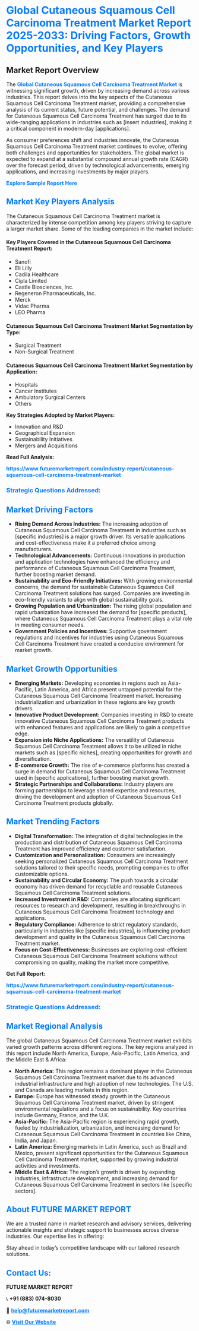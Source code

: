 <h1 style="color: #007BFF;">Global Cutaneous Squamous Cell Carcinoma Treatment Market Report 2025-2033: Driving Factors, Growth Opportunities, and Key Players</h1>

<section id="overview">
<h2>Market Report Overview</h2>
<p>The <a href="https://www.futuremarketreport.com/industry-report/cutaneous-squamous-cell-carcinoma-treatment-market" style="color: #007BFF; text-decoration: none;"><strong>Global Cutaneous Squamous Cell Carcinoma Treatment Market</strong></a> is witnessing significant growth, driven by increasing demand across various industries. This report delves into the key aspects of the Cutaneous Squamous Cell Carcinoma Treatment market, providing a comprehensive analysis of its current status, future potential, and challenges. The demand for Cutaneous Squamous Cell Carcinoma Treatment has surged due to its wide-ranging applications in industries such as [insert industries], making it a critical component in modern-day [applications].</p>
<p>As consumer preferences shift and industries innovate, the Cutaneous Squamous Cell Carcinoma Treatment market continues to evolve, offering both challenges and opportunities for stakeholders. The global market is expected to expand at a substantial compound annual growth rate (CAGR) over the forecast period, driven by technological advancements, emerging applications, and increasing investments by major players.</p>
</section>

<section id="overview">
<p><a href="https://www.futuremarketreport.com/request-sample/reportId=77466" style="color: #007BFF; text-decoration: none;"><strong>Explore Sample Report Here</strong></a></p>
</section>

<section id="key-players">
<h2 style="color: #007BFF;">Market Key Players Analysis</h2>
<p>The Cutaneous Squamous Cell Carcinoma Treatment market is characterized by intense competition among key players striving to capture a larger market share. Some of the leading companies in the market include:</p>
<h4>Key Players Covered in the Cutaneous Squamous Cell Carcinoma Treatment Report:</h4>
<ul><li>Sanofi</li><li>Eli Lilly</li><li>Cadila Healthcare</li><li>Cipla Limited</li><li>Castle Biosciences, Inc.</li><li>Regeneron Pharmaceuticals, Inc.</li><li>Merck</li><li>Vidac Pharma</li><li>LEO Pharma</li></ul>
<h4>Cutaneous Squamous Cell Carcinoma Treatment Market Segmentation by Type:</h4>
<ul><li>Surgical Treatment</li><li>Non-Surgical Treatment</li></ul>

<h4>Cutaneous Squamous Cell Carcinoma Treatment Market Segmentation by Application:</h4>
<ul><li>Hospitals</li><li>Cancer Institutes</li><li>Ambulatory Surgical Centers</li><li>Others</li></ul>
<p><strong>Key Strategies Adopted by Market Players:</strong></p>
<ul>
<li>Innovation and R&D</li>
<li>Geographical Expansion</li>
<li>Sustainability Initiatives</li>
<li>Mergers and Acquisitions</li>
</ul>
</section>

<section>
<p><strong>Read Full Analysis: </strong></p><a href="https://www.futuremarketreport.com/industry-report/cutaneous-squamous-cell-carcinoma-treatment-market" style="color: #007BFF; text-decoration: none;"><strong>https://www.futuremarketreport.com/industry-report/cutaneous-squamous-cell-carcinoma-treatment-market</strong></a>
<h3 style="color: #007BFF;">Strategic Questions Addressed:</h3>
</section>

<section id="driving-factors">
<h2 style="color: #007BFF;">Market Driving Factors</h2>
<ul>
<li><strong>Rising Demand Across Industries:</strong> The increasing adoption of Cutaneous Squamous Cell Carcinoma Treatment in industries such as [specific industries] is a major growth driver. Its versatile applications and cost-effectiveness make it a preferred choice among manufacturers.</li>
<li><strong>Technological Advancements:</strong> Continuous innovations in production and application technologies have enhanced the efficiency and performance of Cutaneous Squamous Cell Carcinoma Treatment, further boosting market demand.</li>
<li><strong>Sustainability and Eco-Friendly Initiatives:</strong> With growing environmental concerns, the demand for sustainable Cutaneous Squamous Cell Carcinoma Treatment solutions has surged. Companies are investing in eco-friendly variants to align with global sustainability goals.</li>
<li><strong>Growing Population and Urbanization:</strong> The rising global population and rapid urbanization have increased the demand for [specific products], where Cutaneous Squamous Cell Carcinoma Treatment plays a vital role in meeting consumer needs.</li>
<li><strong>Government Policies and Incentives:</strong> Supportive government regulations and incentives for industries using Cutaneous Squamous Cell Carcinoma Treatment have created a conducive environment for market growth.</li>
</ul>
</section>

<section id="growth-opportunities">
<h2 style="color: #007BFF;">Market Growth Opportunities</h2>
<ul>
<li><strong>Emerging Markets:</strong> Developing economies in regions such as Asia-Pacific, Latin America, and Africa present untapped potential for the Cutaneous Squamous Cell Carcinoma Treatment market. Increasing industrialization and urbanization in these regions are key growth drivers.</li>
<li><strong>Innovative Product Development:</strong> Companies investing in R&D to create innovative Cutaneous Squamous Cell Carcinoma Treatment products with enhanced features and applications are likely to gain a competitive edge.</li>
<li><strong>Expansion into Niche Applications:</strong> The versatility of Cutaneous Squamous Cell Carcinoma Treatment allows it to be utilized in niche markets such as [specific niches], creating opportunities for growth and diversification.</li>
<li><strong>E-commerce Growth:</strong> The rise of e-commerce platforms has created a surge in demand for Cutaneous Squamous Cell Carcinoma Treatment used in [specific applications], further boosting market growth.</li>
<li><strong>Strategic Partnerships and Collaborations:</strong> Industry players are forming partnerships to leverage shared expertise and resources, driving the development and adoption of Cutaneous Squamous Cell Carcinoma Treatment products globally.</li>
</ul>
</section>

<section id="trending-factors">
<h2 style="color: #007BFF;">Market Trending Factors</h2>
<ul>
<li><strong>Digital Transformation:</strong> The integration of digital technologies in the production and distribution of Cutaneous Squamous Cell Carcinoma Treatment has improved efficiency and customer satisfaction.</li>
<li><strong>Customization and Personalization:</strong> Consumers are increasingly seeking personalized Cutaneous Squamous Cell Carcinoma Treatment solutions tailored to their specific needs, prompting companies to offer customizable options.</li>
<li><strong>Sustainability and Circular Economy:</strong> The push towards a circular economy has driven demand for recyclable and reusable Cutaneous Squamous Cell Carcinoma Treatment solutions.</li>
<li><strong>Increased Investment in R&D:</strong> Companies are allocating significant resources to research and development, resulting in breakthroughs in Cutaneous Squamous Cell Carcinoma Treatment technology and applications.</li>
<li><strong>Regulatory Compliance:</strong> Adherence to strict regulatory standards, particularly in industries like [specific industries], is influencing product development and quality in the Cutaneous Squamous Cell Carcinoma Treatment market.</li>
<li><strong>Focus on Cost-Effectiveness:</strong> Businesses are exploring cost-efficient Cutaneous Squamous Cell Carcinoma Treatment solutions without compromising on quality, making the market more competitive.</li>
</ul>
</section>

<section>
<p><strong>Get Full Report: </strong></p><a href="https://www.futuremarketreport.com/industry-report/cutaneous-squamous-cell-carcinoma-treatment-market" style="color: #007BFF; text-decoration: none;"><strong>https://www.futuremarketreport.com/industry-report/cutaneous-squamous-cell-carcinoma-treatment-market</strong></a>
<h3 style="color: #007BFF;">Strategic Questions Addressed:</h3>
</section>


<section id="regional-analysis">
<h2 style="color: #007BFF;">Market Regional Analysis</h2>
<p>The global Cutaneous Squamous Cell Carcinoma Treatment market exhibits varied growth patterns across different regions. The key regions analyzed in this report include North America, Europe, Asia-Pacific, Latin America, and the Middle East & Africa:</p>
<ul>
<li><strong>North America:</strong> This region remains a dominant player in the Cutaneous Squamous Cell Carcinoma Treatment market due to its advanced industrial infrastructure and high adoption of new technologies. The U.S. and Canada are leading markets in this region.</li>
<li><strong>Europe:</strong> Europe has witnessed steady growth in the Cutaneous Squamous Cell Carcinoma Treatment market, driven by stringent environmental regulations and a focus on sustainability. Key countries include Germany, France, and the U.K.</li>
<li><strong>Asia-Pacific:</strong> The Asia-Pacific region is experiencing rapid growth, fueled by industrialization, urbanization, and increasing demand for Cutaneous Squamous Cell Carcinoma Treatment in countries like China, India, and Japan.</li>
<li><strong>Latin America:</strong> Emerging markets in Latin America, such as Brazil and Mexico, present significant opportunities for the Cutaneous Squamous Cell Carcinoma Treatment market, supported by growing industrial activities and investments.</li>
<li><strong>Middle East & Africa:</strong> The region’s growth is driven by expanding industries, infrastructure development, and increasing demand for Cutaneous Squamous Cell Carcinoma Treatment in sectors like [specific sectors].</li>
</ul>
</section>

<footer>
<h2 style="color: #007BFF;">About FUTURE MARKET REPORT</h2>
<p>We are a trusted name in market research and advisory services, delivering actionable insights and strategic support to businesses across diverse industries. Our expertise lies in offering:</p>

<p>Stay ahead in today’s competitive landscape with our tailored research solutions.</p>

<h2 style="color: #007BFF;">Contact Us:</h2>
<p><strong>FUTURE MARKET REPORT</strong></p>
<p>📞 <strong>+91 (883) 074-8030</strong></p>
<p>📧 <strong><a href="mailto:help@futuremarketreport.com" style="color: #007BFF;">help@futuremarketreport.com</a></strong></p>
<p>🌐 <strong><a href="https://www.futuremarketreport.com/" style="color: #007BFF;">Visit Our Website</a></strong></p>
</footer>